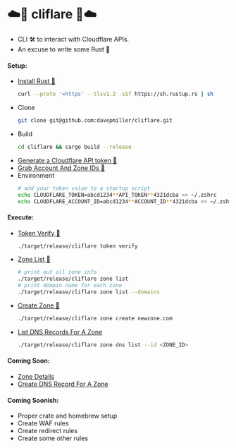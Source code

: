 # ☁️🚀 cliflare 🚀☁️
* CLI 🛠️ to interact with Cloudflare APIs.
* An excuse to write some Rust 🥳

#### Setup:
* [Install Rust 📝](https://www.rust-lang.org/tools/install)
    ```bash
    curl --proto '=https' --tlsv1.2 -sSf https://sh.rustup.rs | sh
    ```
* Clone
    ```bash
    git clone git@github.com:davepmiller/cliflare.git
    ```
* Build
  ```bash
  cd cliflare && cargo build --release
  ```
* [Generate a Cloudflare API token 📝](https://developers.cloudflare.com/cloudflare-one/api-terraform/scoped-api-tokens/)
* [Grab Account And Zone IDs 📝](https://developers.cloudflare.com/fundamentals/setup/find-account-and-zone-ids/)
* Environment
  ```bash
  # add your token value to a startup script
  echo CLOUDFLARE_TOKEN=abcd1234**API_TOKEN**4321dcba >> ~/.zshrc
  echo CLOUDFLARE_ACCOUNT_ID=abcd1234**ACCOUNT_ID**4321dcba >> ~/.zshrc
  ```
#### Execute:
* [Token Verify 📝](https://developers.cloudflare.com/api/operations/user-api-tokens-verify-token)
    ```bash
    ./target/release/cliflare token verify
    ```
* [Zone List 📝](https://developers.cloudflare.com/api/operations/zones-get)
    ```bash
    # print out all zone info
    ./target/release/cliflare zone list
    # print domain name for each zone
    ./target/release/cliflare zone list --domains
    ```
* [Create Zone 📝](https://developers.cloudflare.com/api/operations/zones-post)
  ```bash
  ./target/release/cliflare zone create newzone.com
  ```
* [List DNS Records For A Zone](https://developers.cloudflare.com/api/operations/dns-records-for-a-zone-list-dns-records)
  ```bash
  ./target/release/cliflare zone dns list --id <ZONE_ID>
  ```

#### Coming Soon:
* [Zone Details](https://developers.cloudflare.com/api/operations/zones-0-get)
* [Create DNS Record For A Zone](https://developers.cloudflare.com/api/operations/dns-records-for-a-zone-create-dns-record)

#### Coming Soonish:
* Proper crate and homebrew setup
* Create WAF rules
* Create redirect rules
* Create some other rules
